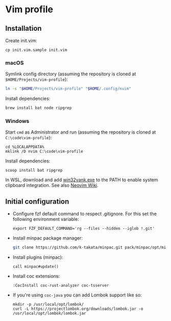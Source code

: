 # Vim profile

## Installation

Create init.vim:

```
cp init.vim.sample init.vim
```

### macOS

Symlink config directory (assuming the repository is cloned at `$HOME/Projects/vim-profile`):

```sh
ln -s "$HOME/Projects/vim-profile" "$HOME/.config/nvim"
```

Install dependencies:

```sh
brew install bat node ripgrep
```

### Windows

Start `cmd` as Administrator and run (assuming the repository is cloned at `C:\code\vim-profile`):

```
cd %LOCALAPPDATA%
mklink /D nvim C:\code\vim-profile
```

Install dependencies:

```
scoop install bat ripgrep
```

In WSL, download and add [win32yank.exe](https://github.com/equalsraf/win32yank) to the PATH to enable system clipboard integration. See also [Neovim Wiki](https://github.com/neovim/neovim/wiki/FAQ#how-to-use-the-windows-clipboard-from-wsl).

## Initial configuration

- Configure fzf default command to respect .gitignore. For this set the following environment variable:

  ```
  export FZF_DEFAULT_COMMAND='rg --files --hidden --iglob !.git'
  ```

- Install minpac package manager:

  ```sh
  git clone https://github.com/k-takata/minpac.git pack/minpac/opt/minpac
  ```

- Install plugins (minpac):

  ```
  call minpac#update()
  ```

- Install coc extensions:

  ```
  :CocInstall coc-rust-analyzer coc-tsserver
  ```

- If you're using `coc-java` you can add Lombok support like so:

  ```
  mkdir -p /usr/local/opt/lombok/
  curl -L https://projectlombok.org/downloads/lombok.jar -o /usr/local/opt/lombok/lombok.jar
  ```
